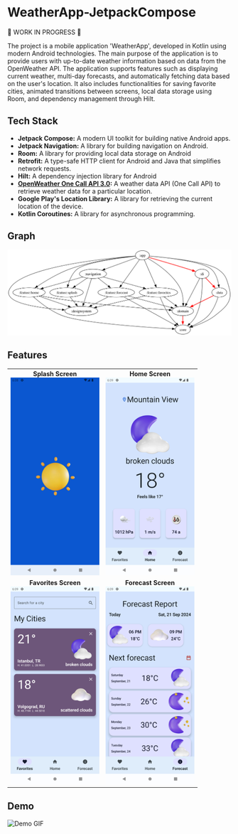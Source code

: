 # WeatherApp-JetpackCompose

🚧 WORK IN PROGRESS 🚧

The project is a mobile application 'WeatherApp', developed in Kotlin using modern Android technologies. The main purpose of the application is to provide users with up-to-date weather information based on data from the OpenWeather API. The application supports features such as displaying current weather, multi-day forecasts, and automatically fetching data based on the user's location. It also includes functionalities for saving favorite cities, animated transitions between screens, local data storage using Room, and dependency management through Hilt.


## Tech Stack
- **Jetpack Compose:** A modern UI toolkit for building native Android apps.
- **Jetpack Navigation:** A library for building navigation on Android.
- **Room:** A library for providing local data storage on Android
- **Retrofit:** A type-safe HTTP client for Android and Java that simplifies network requests.
- **Hilt:** A dependency injection library for Android
- **[OpenWeather One Call API 3.0](https://openweathermap.org/api/one-call-3):** A weather data API (One Call API) to retrieve weather data for a particular location. 
- **Google Play's Location Library:** A library for retrieving the current location of the device.
- **Kotlin Coroutines:** A library for asynchronous programming.

## Graph
<img src="https://github.com/Ponyu-dev/WeatherApp-JetpackCompose/blob/main/graph/dependency-graph.svg" alt="Graph"/>

## Features
<table>
  <tr>
    <td align="center">
      <strong>Splash Screen</strong><br/>
      <img src="https://github.com/Ponyu-dev/WeatherApp-JetpackCompose/blob/main/screenshots/splash.png" alt="Splash Screen" width="200"/>
    </td>
    <td align="center">
      <strong>Home Screen</strong><br/>
      <img src="https://github.com/Ponyu-dev/WeatherApp-JetpackCompose/blob/main/screenshots/home.png" alt="Home Screen" width="200"/>
    </td>
  </tr>
  <tr>
    <td align="center">
      <strong>Favorites Screen</strong><br/>
      <img src="https://github.com/Ponyu-dev/WeatherApp-JetpackCompose/blob/main/screenshots/favorites.png" alt="Favorites Screen" width="200"/>
    </td>
    <td align="center">
      <strong>Forecast Screen</strong><br/>
      <img src="https://github.com/Ponyu-dev/WeatherApp-JetpackCompose/blob/main/screenshots/forecast.png" alt="Forecast Screen" width="200"/>
    </td>
  </tr>
</table>

## Demo
<img src="https://github.com/Ponyu-dev/WeatherApp-JetpackCompose/blob/main/demo/demo.gif" alt="Demo GIF" width="200"/>

